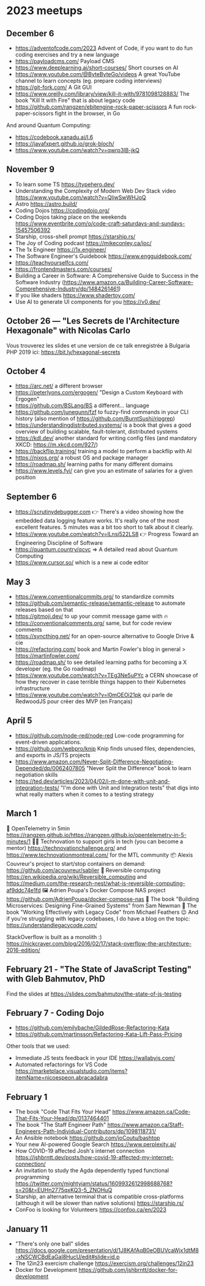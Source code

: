 # 2023 meetups

## December 6

- https://adventofcode.com/2023 Advent of Code, if you want to do fun coding exercises and try a new language
- https://payloadcms.com/ Payload CMS
- https://www.deeplearning.ai/short-courses/ Short courses on AI
- https://www.youtube.com/@ByteByteGo/videos A great YouTube channel to learn concepts (eg. prepare coding interviews)
- https://git-fork.com/ A Git GUI
- https://www.oreilly.com/library/view/kill-it-with/9781098128883/ The book "Kill It with Fire" that is about legacy code
- https://github.com/rangzen/ebitengine-rock-paper-scissors A fun rock-paper-scissors fight in the browser, in Go

And around Quantum Computing:
- https://codebook.xanadu.ai/I.6
- https://javafxpert.github.io/grok-bloch/
- https://www.youtube.com/watch?v=qwrp3lB-jkQ

## November 9

- To learn some TS https://typehero.dev/
- Understanding the Complexity of Modern Web Dev Stack video https://www.youtube.com/watch?v=QliwSwWHJoQ
- Astro https://astro.build/
- Coding Dojos https://codingdojo.org/
- Coding Dojos taking place on the weekends https://www.eventbrite.com/o/code-craft-saturdays-and-sundays-15457506392
- Starship, cross-shell prompt https://starship.rs/
- The Joy of Coding podcast https://mikeconley.ca/joc/
- The 1x Engineer https://1x.engineer/
- The Software Engineer's Guidebook https://www.engguidebook.com/
- https://teachyourselfcs.com/
- https://frontendmasters.com/courses/
- Building a Career in Software: A Comprehensive Guide to Success in the Software Industry (https://www.amazon.ca/Building-Career-Software-Comprehensive-Industry/dp/1484261461)
- If you like shaders https://www.shadertoy.com/
- Use AI to generate UI components for you https://v0.dev/

## October 26 — "Les Secrets de l'Architecture Hexagonale" with Nicolas Carlo

Vous trouverez les slides et une version de ce talk enregistrée à Bulgaria PHP 2019 ici: https://bit.ly/hexagonal-secrets

## October 4

- https://arc.net/ a different browser
- https://peterlyons.com/ergogen/ "Design a Custom Keyboard with Ergogen"
- https://github.com/BSLang/BS a different… language
- https://github.com/junegunn/fzf to fuzzy-find commands in your CLI history (also mention of https://github.com/BurntSushi/ripgrep)
- https://understandingdistributed.systems/ is a book that gives a good overview of building scalable, fault-tolerant, distributed systems
- https://kdl.dev/ another standard for writing config files (and mandatory XKCD: https://m.xkcd.com/927/)
- https://backflip.training/ training a model to perform a backflip with AI
- https://nixos.org/ a robust OS and package manager
- https://roadmap.sh/ learning paths for many different domains
- https://www.levels.fyi/ can give you an estimate of salaries for a given position

## September 6

- https://scrutinydebugger.com 👉 There's a video showing how the embedded data logging feature works. It's really one of the most excellent features. 5 minutes was a bit too short to talk about it clearly.
- https://www.youtube.com/watch?v=lLnsi522LS8 👉 Progress Toward an Engineering Discipline of Software
- https://quantum.country/qcvc => A detailed read about Quantum Computing
- https://www.cursor.so/ which is a new ai code editor

## May 3

- https://www.conventionalcommits.org/ to standardize commits
- https://github.com/semantic-release/semantic-release to automate releases based on that
- https://gitmoji.dev/ to up your commit message game with 🔥
- https://conventionalcomments.org/ same, but for code review comments
- https://syncthing.net/ for an open-source alternative to Google Drive & cie
- https://refactoring.com/ book and Martin Fowler's blog in general > https://martinfowler.com/
- https://roadmap.sh/ to see detailed learning paths for becoming a X developer (eg. the Go roadmap)
- https://www.youtube.com/watch?v=TEg3Ne5uPYc a CERN showcase of how they recover in case terrible things happen to their Kubernetes infrastructure
- https://www.youtube.com/watch?v=l0mOEOi21pk qui parle de RedwoodJS pour créer des MVP (en Français)

## April 5

- https://github.com/node-red/node-red Low-code programming for event-driven applications.
- https://github.com/webpro/knip Knip finds unused files, dependencies, and exports in JS/TS projects
- https://www.amazon.com/Never-Split-Difference-Negotiating-Depended/dp/0062407805 "Never Split the Difference" book to learn negotiation skills
- https://ted.dev/articles/2023/04/02/i-m-done-with-unit-and-integration-tests/ "I'm done with Unit and Integration tests" that digs into what really matters when it comes to a testing strategy

## March 1

🔭 OpenTelemetry in 5min https://rangzen.github.io/https://rangzen.github.io/opentelemetry-in-5-minutes/1
👩‍💻 Technovation to support girls in tech (you can become a mentor) https://technovationchallenge.org/ and https://www.technovationmontreal.com/ for the MTL community
📦 Alexis Couvreur's project to start/stop containers on demand: https://github.com/acouvreur/sablier
🔋 Reversible computing https://en.wikipedia.org/wiki/Reversible_computing and https://medium.com/the-research-nest/what-is-reversible-computing-af9ddc74e1fd
🖼️ Adrien Poupa's Docker Compose NAS project https://github.com/AdrienPoupa/docker-compose-nas
📙 The book "Building Microservices: Designing Fine-Grained Systems" from Sam Newman
📕 The book "Working Effectively with Legacy Code" from Michael Feathers
😉 And if you're struggling with legacy codebases, I do have a blog on the topic: https://understandlegacycode.com/

StackOverflow is built as a monolith :) https://nickcraver.com/blog/2016/02/17/stack-overflow-the-architecture-2016-edition/

## February 21 - "The State of JavaScript Testing" with Gleb Bahmutov, PhD

Find the slides at https://slides.com/bahmutov/the-state-of-js-testing

## February 7 - Coding Dojo

- https://github.com/emilybache/GildedRose-Refactoring-Kata
- https://github.com/martinsson/Refactoring-Kata-Lift-Pass-Pricing

Other tools that we used:
- Immediate JS tests feedback in your IDE https://wallabyjs.com/
- Automated refactorings for VS Code https://marketplace.visualstudio.com/items?itemName=nicoespeon.abracadabra

## February 1

- The book "Code That Fits Your Head" https://www.amazon.ca/Code-That-Fits-Your-Head/dp/0137464401
- The book "The Staff Engineer Path" https://www.amazon.ca/Staff-Engineers-Path-Individual-Contributors/dp/1098118731/
- An Ansible notebook https://github.com/joCoutu/bashtop
- Your new AI-powered Google Search https://www.perplexity.ai/
- How COVID-19 affected Josh's internet connection https://jshbrntt.dev/posts/how-covid-19-affected-my-internet-connection/
- An invitation to study the Agda dependently typed functional programming https://twitter.com/mightyiam/status/1609932612998688768?s=20&t=EUHn2775qxKQ3-5_ZNOHuQ
- Starship, an alternative terminal that is compatible cross-platforms (although it will be slower than native solutions) https://starship.rs/
- ConFoo is looking for Volunteers https://confoo.ca/en/2023

## January 11

- "There's only one ball" slides https://docs.google.com/presentation/d/1J8KAfAqB0eOBUVcaWjx1dtM8-xNSCWCBdEaGaI8HucU/edit#slide=id.p
- The 12in23 exercism challenge https://exercism.org/challenges/12in23
- Docker for Development https://github.com/jshbrntt/docker-for-development
